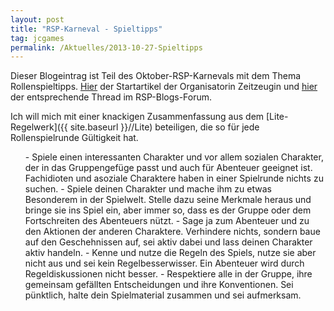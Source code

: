 ```yaml
---
layout: post
title: "RSP-Karneval - Spieltipps"
tag: jcgames
permalink: /Aktuelles/2013-10-27-Spieltipps
---
```


Dieser Blogeintrag ist Teil des Oktober-RSP-Karnevals mit dem Thema Rollenspieltipps. [Hier](http://zeitzeugin.net/2013/09/was-sind-eure-rollenspiel-tipps/) der Startartikel der Organisatorin Zeitzeugin und [hier](http://forum.rsp-blogs.de/rsp-karneval/rollenspieltipps-%28oktober%29/) der entsprechende Thread im RSP-Blogs-Forum.

Ich will mich mit einer knackigen Zusammenfassung aus dem [Lite-Regelwerk]({{ site.baseurl }}//Lite) beteiligen, die so für jede Rollenspielrunde Gültigkeit hat.

<ol>
- Spiele einen interessanten Charakter und vor allem sozialen Charakter, der in das Gruppengefüge passt und auch für Abenteuer geeignet ist. Fachidioten und asoziale Charaktere haben in einer Spielrunde nichts zu suchen.
- Spiele deinen Charakter und mache ihm zu etwas Besonderem in der Spielwelt. Stelle dazu seine Merkmale heraus und bringe sie ins Spiel ein, aber immer so, dass es der Gruppe oder dem Fortschreiten des Abenteuers nützt.
- Sage ja zum Abenteuer und zu den Aktionen der anderen Charaktere. Verhindere nichts, sondern baue auf den Geschehnissen auf, sei aktiv dabei und lass deinen Charakter aktiv handeln.
- Kenne und nutze die Regeln des Spiels, nutze sie aber nicht aus und sei kein Regelbesserwisser. Ein Abenteuer wird durch Regeldiskussionen nicht besser.
- Respektiere alle in der Gruppe, ihre gemeinsam gefällten Entscheidungen und ihre Konventionen. Sei pünktlich, halte dein Spielmaterial zusammen und sei aufmerksam.
</ol>

